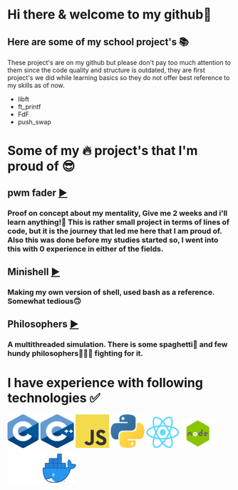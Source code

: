 # Hi there & welcome to my github👋

## Here are some of my school project's 📚
These project's are on my github but please don't pay too much attention to them
since the code quality and structure is outdated, they are first project's we did
while learning basics so they do not offer best reference to my skills as of now.
- libft
- ft_printf
- FdF
- push_swap

# Some of my 🔥 project's that I'm proud of 😎
## pwm fader [▶️](https://github.com/joonasmykkanen/pwm_fader)
### Proof on concept about my mentality, Give me 2 weeks and i'll learn anything!💯 This is rather small project in terms of lines of code, but it is the journey that led me here that I am proud of. Also this was done before my studies started so, I went into this with 0 experience in either of the fields.

## Minishell [▶️](https://github.com/joonasmykkanen/minishell)
### Making my own version of shell, used bash as a reference. Somewhat tedious🙃

## Philosophers [▶️](https://github.com/joonasmykkanen/philosophers)
### A multithreaded simulation. There is some spaghetti🍝 and few hundy philosophers🧙🏼‍♂️ fighting for it.

# I have experience with following technologies ✅
<img src="./C_Logo.png?raw=true" width="70" height="75"> <img src="./CPlusPlus.svg?raw=true" width="75" height="75">
<img src="./JS.svg" width="75" height="75"> <img src="./Python.svg?raw=true" width="75" height="75">
<img src="./React-icon.svg.png?raw=true" width="75" height="70"> <img src="./node.png?raw=true" width="75" height="65">
<img src="./Git-Icon-White.png?raw=true" width="75" height="75"> <img src="./Moby-logo.png?raw=true" width="75" height="65">
